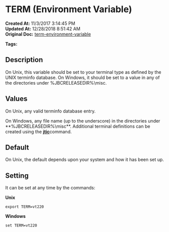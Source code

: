 # TERM (Environment Variable)

**Created At:** 11/3/2017 3:14:45 PM  
**Updated At:** 12/28/2018 8:51:42 AM  
**Original Doc:** [term-environment-variable](https://docs.jbase.com/41717-environment-variables/term-environment-variable)  

**Tags:**
<badge text='terminal' vertical='middle' />
<badge text='environment variables' vertical='middle' />

## Description

On Unix, this variable should be set to your terminal type as defined by the UNIX terminfo database. On Windows, it should be set to a value in any of the directories under %JBCRELEASEDIR%\misc\.

## Values

On Unix, any valid terminfo database entry.

On Windows, any file name (up to the underscore) in the directories under **%JBCRELEASEDIR%\misc\**. Additional terminal definitions can be created using the [**jtic**](jtic)command.



## Default

On Unix, the default depends upon your system and how it has been set up.



## Setting

It can be set at any time by the commands:

**Unix**

```
export TERM=vt220 
```



**Windows**

```
set TERM=vt220
```

